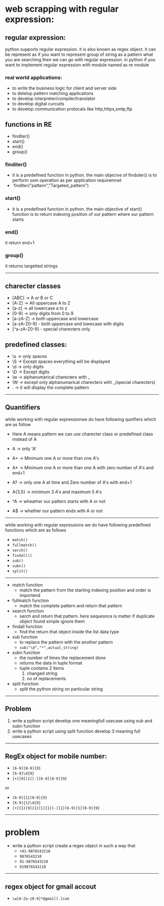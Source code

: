# web scrapping with regular expression:

## regular expression:
python supports regular expression. it is also known as regex object. it can be represent as if you want to represent group of string as a pattern what you are searching then we can go with regular expression. in python if you want to implement regular expression with module named as re module

### real world applications:
- to write the business logic for client and server side
- to delelop pattern matching applications
- to develop interpreter/compiler/translator
- to develop digital curcuits
- to develop communication protocals like http,https,smtp,ftp


## functions in RE
- finditer()
- start()
- end()
- group()

### finditer()
- it is a predefined function in python. the main objecive of finduter() is to perform som operation as per application requiremnet
- `finditer("pattern","Targeted_pattern")

### start()
- it is a predefined function in python. the main objective of start() function is to return indexing position of our pattern where our pattern starts

### end() 
it return end+1

### group()
it returns targetted strings


---
## charecter classes 
- [ABC] -> A or B or C
- [A-Z] -> All uppercase A to Z
- [a-z] -> all lowercase a to z
- [0-9] -> only digits from 0 to 9
- [a-zA-Z] -> both uppercase and lowercase
- [a-zA-Z0-9] - both uppercase and lowecase with digits
- [^a-zA-Z0-9] - special charecters only


## predefined classes:
- \s -> only spaces
- \S -> Except spaces everything will be displayed
- \d -> only digits
- \D -> Except digits
- \w -> alphanumarical charecters with _
- \W -> except only alphanumarical charecters with _(special charecters)
- . -> it will display the complete pattern

---
## Quantifiers
while working with regular expressionwe do have following qunifiers which are as follow
- Here A means pattern we can use charecter class or predefined class instead of A
- A -> only 'A'
- A+ -> Minimum one A or more than one A's
- A* -> Minimum one A or more than one A with zero number of A's and end+1
- A? -> only one A at time and Zero number of A's with end+1
- A{3,5} -> minimum 3 A's and maximum 5 A's
  
- ^A -> wheather our pattern starts with A or not
- A$ -> whether our pattern ends with A or not 


---
while working with regular expressions we do have following predefined functions which are as follows 
- `match()`
- `fullmatch()`
- `serch()`
- `findall()`
- `sub()`
- `subn()`
- `split()`
---
- match function
  - match the pattern from the starting indexing position and order is importend
- fullmatch function
  - match the complete pattern and return that pattern 
- search function
  - serch and return that pattern. here sequesnce is matter if duplicate object found simple ignore them
- findall function
  - find the return that object inside the list data type 
- sub function
  - to replace the pattern with the another pattern 
  - `sub("\d","*",actual_string)`
- subn function
  - the number of times the replacement done
  - returns the data in tuple format
  - tuple contains 2 items
      1. changed string
      2. no of replacements
- split function
  - split the python string on particular string 
---
## Problem
1. write a python script develop one meaningfull usecase using sub and subn function 
2. write a python script using split function develop 3 meaning full usecases 
---

## RegEx object for mobile number:
- `[6-9][0-9]{9}`
- `[6-9]\d{9}`
- `[+][9][1][-][6-9][0-9]{9}`

or

- `[6-9]{1}[0-9]{9}`
- `[6-9]{1}\d{9}`
- `[+]{1}[9]{1}[1]{1}[-]{1}[6-9]{1}[0-9]{9}`

---
# problem
- write a python script create a regex object in such a way that 
  - `+91-9876543210`
  - `9876543210`
  - `91-9876543210`
  - `919876543210`
  
---
## regex object for gmail accout
- `\w[A-Za-z0-9]*@gmail[.]com`
